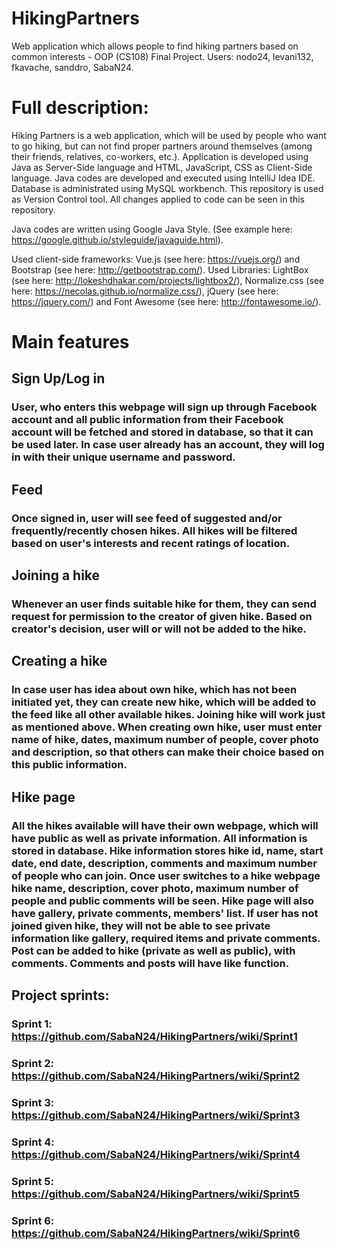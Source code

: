 # HikingPartners
Web application which allows people to find hiking partners based on common interests - OOP (CS108) Final Project.
Users: nodo24, levani132, fkavache, sanddro, SabaN24.

# Full description:
Hiking Partners is a web application, which will be used by people who want to go hiking, but can not find proper partners around themselves (among their friends, relatives, co-workers, etc.). Application is developed using Java as Server-Side language and HTML, JavaScript, CSS as Client-Side language. Java codes are developed and executed using IntelliJ Idea IDE. Database is administrated using MySQL workbench. This repository is used as Version Control tool. All changes applied to code can be seen in this repository.

Java codes are written using Google Java Style. (See example here: https://google.github.io/styleguide/javaguide.html).

Used client-side frameworks: Vue.js (see here: https://vuejs.org/) and Bootstrap (see here: http://getbootstrap.com/).
Used Libraries: LightBox (see here: http://lokeshdhakar.com/projects/lightbox2/), Normalize.css (see here: https://necolas.github.io/normalize.css/), jQuery (see here: https://jquery.com/) and Font Awesome (see here: http://fontawesome.io/).

# Main features
## Sign Up/Log in
### User, who enters this webpage will sign up through Facebook account and all public information from their Facebook account will be fetched and stored in database, so that it can be used later. In case user already has an account, they will log in with their unique username and password.
## Feed
### Once signed in, user will see feed of suggested and/or frequently/recently chosen hikes. All hikes will be filtered based on user's interests and recent ratings of location. 
## Joining a hike
### Whenever an user finds suitable hike for them, they can send request for permission to the creator of given hike. Based on creator's decision, user will or will not be added to the hike.
## Creating a hike
### In case user has idea about own hike, which has not been initiated yet, they can create new hike, which will be added to the feed like all other available hikes. Joining hike will work just as mentioned above. When creating own hike, user must enter name of hike, dates, maximum number of people, cover photo and description, so that others can make their choice based on this public information.
## Hike page
### All the hikes available will have their own webpage, which will have public as well as private information. All information is stored in database. Hike information stores hike id, name, start date, end date, description, comments and maximum number of people who can join. Once user switches to a hike webpage hike name, description, cover photo, maximum number of people and public comments will be seen. Hike page will also have gallery, private comments, members' list. If user has not joined given hike, they will not be able to see private information like gallery, required items and private comments. Post can be added to hike (private as well as public), with comments. Comments and posts will have like function. 

## Project sprints:
### Sprint 1: https://github.com/SabaN24/HikingPartners/wiki/Sprint1
### Sprint 2: https://github.com/SabaN24/HikingPartners/wiki/Sprint2 
### Sprint 3: https://github.com/SabaN24/HikingPartners/wiki/Sprint3
### Sprint 4: https://github.com/SabaN24/HikingPartners/wiki/Sprint4
### Sprint 5: https://github.com/SabaN24/HikingPartners/wiki/Sprint5
### Sprint 6: https://github.com/SabaN24/HikingPartners/wiki/Sprint6
